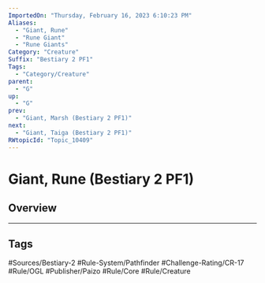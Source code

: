 ```yaml
---
ImportedOn: "Thursday, February 16, 2023 6:10:23 PM"
Aliases:
  - "Giant, Rune"
  - "Rune Giant"
  - "Rune Giants"
Category: "Creature"
Suffix: "Bestiary 2 PF1"
Tags:
  - "Category/Creature"
parent:
  - "G"
up:
  - "G"
prev:
  - "Giant, Marsh (Bestiary 2 PF1)"
next:
  - "Giant, Taiga (Bestiary 2 PF1)"
RWtopicId: "Topic_10409"
---
```

# Giant, Rune (Bestiary 2 PF1)
## Overview

---
## Tags
#Sources/Bestiary-2 #Rule-System/Pathfinder #Challenge-Rating/CR-17 #Rule/OGL #Publisher/Paizo #Rule/Core #Rule/Creature


